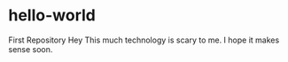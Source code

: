 # hello-world
First Repository 
Hey
This much technology is scary to me. I hope it makes sense soon.

